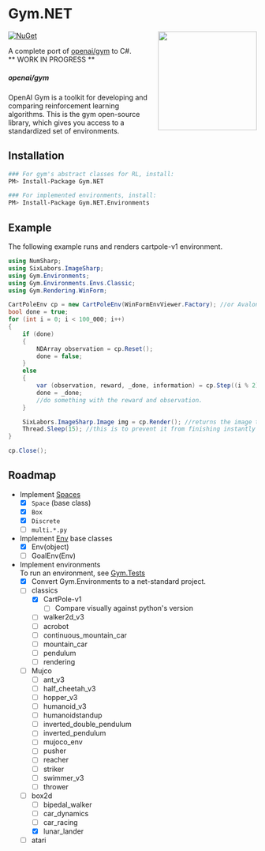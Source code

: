 # Gym.NET

[![NuGet](https://img.shields.io/nuget/dt/Gym.NET)](https://www.nuget.org/packages/Gym.NET)<a href="http://scisharpstack.org"><img src="https://github.com/SciSharp/SciSharp/blob/master/art/scisharp_badge.png" width="200" height="200" align="right" /></a>


A complete port of [openai/gym](https://github.com/openai/gym) to C#.<br>
** WORK IN PROGRESS ** 

##### openai/gym
OpenAI Gym is a toolkit for developing and comparing reinforcement learning algorithms. This is the gym open-source library, which gives you access to a standardized set of environments.

## Installation
```sh
### For gym's abstract classes for RL, install:
PM> Install-Package Gym.NET

### For implemented environments, install:
PM> Install-Package Gym.NET.Environments
```

## Example
The following example runs and renders cartpole-v1 environment.
```C#
using NumSharp;
using SixLabors.ImageSharp;
using Gym.Environments;
using Gym.Environments.Envs.Classic;
using Gym.Rendering.WinForm;

CartPoleEnv cp = new CartPoleEnv(WinFormEnvViewer.Factory); //or AvaloniaEnvViewer.Factory
bool done = true;
for (int i = 0; i < 100_000; i++)
{
    if (done)
    {
        NDArray observation = cp.Reset();
        done = false;
    }
    else
    {
        var (observation, reward, _done, information) = cp.Step((i % 2)); //we switch between moving left and right
        done = _done;
        //do something with the reward and observation.
    }

    SixLabors.ImageSharp.Image img = cp.Render(); //returns the image that was rendered.
    Thread.Sleep(15); //this is to prevent it from finishing instantly !
}

cp.Close();
```

## Roadmap
- Implement [Spaces](https://github.com/openai/gym/tree/master/gym/spaces)
  - [X] `Space` (base class)
  - [X] `Box`
  - [X] `Discrete`
  - [ ] `multi.*.py`

- Implement [Env](https://github.com/openai/gym/blob/master/gym/core.py) base classes
  - [X] Env(object)
  - [ ] GoalEnv(Env)

 - Implement environments<br>
    To run an environment, see [Gym.Tests](./tests/Gym.Tests/)
   - [X] Convert Gym.Environments to a net-standard project.
   - [ ] classics
     - [X] CartPole-v1 
       - [ ] Compare visually against python's version
     - [ ] walker2d_v3
     - [ ] acrobot				
     - [ ] continuous_mountain_car
     - [ ] mountain_car		
     - [ ] pendulum			
     - [ ] rendering
   - [ ] Mujco
     - [ ] ant_v3						
     - [ ] half_cheetah_v3			
     - [ ] hopper_v3					
     - [ ] humanoid_v3				
     - [ ] humanoidstandup			
     - [ ] inverted_double_pendulum	
     - [ ] inverted_pendulum			
     - [ ] mujoco_env					
     - [ ] pusher						
     - [ ] reacher					
     - [ ] striker					
     - [ ] swimmer_v3					
     - [ ] thrower				
   - [ ] box2d
     - [ ] bipedal_walker
     - [ ] car_dynamics
     - [ ] car_racing
     - [X] lunar_lander
   - [ ] atari
